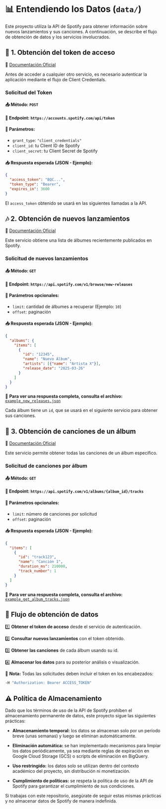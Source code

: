 # 📊 Entendiendo los Datos (`data/`)

Este proyecto utiliza la API de Spotify para obtener información sobre nuevos lanzamientos y sus canciones. A continuación, se describe el flujo de obtención de datos y los servicios involucrados.

## 📌 1. Obtención del token de acceso
🔗 [Documentación Oficial](https://developer.spotify.com/documentation/web-api/tutorials/client-credentials-flow)

Antes de acceder a cualquier otro servicio, es necesario autenticar la aplicación mediante el flujo de Client Credentials.

### Solicitud del Token

#### 📤 **Método:** `POST`

#### 🔗 **Endpoint:** `https://accounts.spotify.com/api/token`

#### 📄 **Parámetros:**
- `grant_type`: `"client_credentials"`
- `client_id`: tu Client ID de Spotify
- `client_secret`: tu Client Secret de Spotify

#### 📥 **Respuesta esperada (JSON - Ejemplo):**

```json
{
  "access_token": "BQC...",
  "token_type": "Bearer",
  "expires_in": 3600
}
```

El `access_token` obtenido se usará en las siguientes llamadas a la API.


## 🎶 2. Obtención de nuevos lanzamientos
🔗 [Documentación Oficial](https://developer.spotify.com/documentation/web-api/reference/get-new-releases)

Este servicio obtiene una lista de álbumes recientemente publicados en Spotify.

### Solicitud de nuevos lanzamientos

#### 📤 **Método:** `GET`
#### 🔗 **Endpoint:** `https://api.spotify.com/v1/browse/new-releases`

#### 📄 **Parámetros opcionales:**
- `limit`: cantidad de álbumes a recuperar (Ejemplo: `10`)
- `offset`: paginación

#### 📥 **Respuesta esperada (JSON - Ejemplo):**

```json
{
  "albums": {
    "items": [
      {
        "id": "12345",
        "name": "Nuevo Álbum",
        "artists": [{"name": "Artista X"}],
        "release_date": "2025-03-26"
      }
    ]
  }
}
```

📂 **Para ver una respuesta completa, consulta el archivo:** [`example_new_releases.json`](./example_new_releases.json)

Cada álbum tiene un `id`, que se usará en el siguiente servicio para obtener sus canciones.

## 🎵 3. Obtención de canciones de un álbum
🔗 [Documentación Oficial](https://developer.spotify.com/documentation/web-api/reference/get-an-albums-tracks)

Este servicio permite obtener todas las canciones de un álbum específico.

### Solicitud de canciones por álbum
#### 📤 **Método:** `GET`
#### 🔗 **Endpoint:** `https://api.spotify.com/v1/albums/{album_id}/tracks`

#### 📄 **Parámetros opcionales:**
- `limit`: número de canciones por solicitud
- `offset`: paginación

#### 📥 Respuesta esperada (JSON - Ejemplo):

```json
{
  "items": [
    {
      "id": "track123",
      "name": "Canción 1",
      "duration_ms": 210000,
      "track_number": 1
    }
  ]
}
```

📂 **Para ver una respuesta completa, consulta el archivo:** [`example_get_album_tracks.json`](./example_get_album_tracks.json)


## 🔄 Flujo de obtención de datos

1️⃣ **Obtener el token de acceso** desde el servicio de autenticación.

2️⃣ **Consultar nuevos lanzamientos** con el token obtenido.

3️⃣ **Obtener las canciones** de cada álbum usando su id.

4️⃣ **Almacenar los datos** para su posterior análisis o visualización.

📌 **Nota:** Todas las solicitudes deben incluir el token en los encabezados:

```bash
-H "Authorization: Bearer ACCESS_TOKEN"
```

## ⚠️ Política de Almacenamiento
Dado que los términos de uso de la API de Spotify prohíben el almacenamiento permanente de datos, este proyecto sigue las siguientes prácticas:

- **Almacenamiento temporal:** los datos se almacenan solo por un período breve (unas semanas) y luego se eliminan automáticamente.

- **Eliminación automática:** se han implementado mecanismos para limpiar los datos periódicamente, ya sea mediante reglas de expiración en Google Cloud Storage (GCS) o scripts de eliminación en BigQuery.

- **Uso restringido:** los datos solo se utilizan dentro del contexto académico del proyecto, sin distribución ni monetización.

- **Cumplimiento de políticas:** se respeta la política de uso de la API de Spotify para garantizar el cumplimiento de sus condiciones.

Si trabajas con este repositorio, asegúrate de seguir estas mismas prácticas y no almacenar datos de Spotify de manera indefinida.